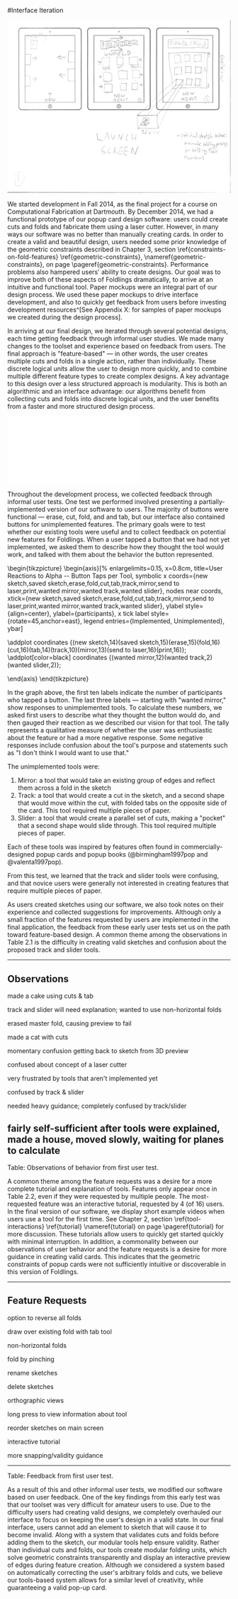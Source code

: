#Interface Iteration

![Initial mockups showing cards for saved sketches on the main screen.](figures/90_Appendix_UI_Mockups/001.png)

We started development in Fall 2014, as the final project for a course on Computational Fabrication at Dartmouth.  By December 2014, we had a functional prototype of our popup card design software: users could create cuts and folds and fabricate them using a laser cutter.  However, in many ways our software was no better than manually creating cards.  In order to create a valid and beautiful design, users needed some prior knowledge of the geometric constraints described in Chapter 3, section \ref{constraints-on-fold-features} \ref{geometric-constraints}, \nameref{geometric-constraints}, on page \pageref{geometric-constraints}.  Performance problems also hampered users' ability to create designs.  Our goal was to improve both of these aspects of Foldlings dramatically, to arrive at an intuitive and functional tool.  Paper mockups were an integral part of our design process. We used these paper mockups to drive interface development, and also to quickly get feedback from users before investing development resources^[See Appendix X: for samples of paper mockups we created during the design process].

In arriving at our final design, we iterated through several potential designs, each time getting feedback through informal user studies.  We made many changes to the toolset and experience based on feedback from users.  The final approach is "feature-based" — in other words, the user creates multiple cuts and folds in a single action, rather than individually.  These discrete logical units allow the user to design more quickly, and to combine multiple different feature types to create complex designs.  A key advantage to this design over a less structured approach is modularity.  This is both an algorithmic and an interface advantage: our algorithms benefit from collecting cuts and folds into discrete logical units, and the user benefits from a faster and more structured design process.

![Left: drawing interface as of December 2014.  Users directly draw cuts and folds.  Right: drawing interface as of August 2015.  Modular, feature-based interface.](figures/31_UI_Interface_Iteration/beforeafterinface.pdf)

Throughout the development process, we collected feedback through informal user tests.  One test we performed involved presenting a partially-implemented version of our software to users.  The majority of buttons were functional — erase, cut, fold, and and tab, but our interface also contained buttons for unimplemented features.  The primary goals were to test whether our existing tools were useful and to collect feedback on potential new features for Foldlings.  When a user tapped a button that we had not yet implemented, we asked them to describe how they thought the tool would work, and talked with them about the behavior the button represented.  

\begin{tikzpicture}
\begin{axis}[%
enlargelimits=0.15,
x=0.8cm,
title=User Reactions to Alpha -- Button Taps per Tool,
 symbolic x coords={new sketch,saved sketch,erase,fold,cut,tab,track,mirror,send to laser,print,wanted mirror,wanted track,wanted slider},
nodes near coords,
xtick={new sketch,saved sketch,erase,fold,cut,tab,track,mirror,send to laser,print,wanted mirror,wanted track,wanted slider},
ylabel style={align=center},
ylabel={participants},
x tick label style={rotate=45,anchor=east},
legend entries={Implemented, Unimplemented},
ybar]


\addplot coordinates {(new sketch,14)(saved sketch,15)(erase,15)(fold,16)(cut,16)(tab,14)(track,10)(mirror,13)(send to laser,16)(print,16)};
\addplot[color=black] coordinates {(wanted mirror,12)(wanted track,2)(wanted slider,2)};

\end{axis}
\end{tikzpicture}

  In the graph above, the first ten labels indicate the number of participants who tapped a button.  The last three labels — starting with "wanted mirror," show responses to unimplemented tools.  To calculate these numbers, we asked first users to describe what they thought the button would do, and then gauged their reaction as we described our vision for that tool.  The tally represents a qualitative measure of whether the user was enthusiastic about the feature or had a more negative response.  Some negative responses include confusion about the tool's purpose and statements such as "I don't think I would want to use that." 
    
The unimplemented tools were:

1. Mirror: a tool that would take an existing group of edges and reflect them across a fold in the sketch
2. Track: a tool that would create a cut in the sketch, and a second shape that would move within the cut, with folded tabs on the opposite side of the card.  This tool required multiple pieces of paper.
3. Slider: a tool that would create a parallel set of cuts, making a "pocket" that a second shape would slide through. This tool required multiple pieces of paper. 

Each of these tools was inspired by features often found in commercially-designed popup cards and popup books (@birmingham1997pop and @valenta1997pop).

From this test, we learned that the track and slider tools were confusing, and that novice users were generally not interested in creating features that require multiple pieces of paper.  
 

As users created sketches using our software, we also took notes on their experience and collected suggestions for improvements.  Although only a small fraction of the features requested by users are implemented in the final application, the feedback from these early user tests set us on the path toward feature-based design.  A common theme among the observations in Table 2.1 is the difficulty in creating valid sketches and confusion about the proposed track and slider tools.

-------------------------------------------------------------
Observations
-------------------------------------------------------------
made a cake using cuts & tab

track and slider will need explanation; wanted to use non-horizontal folds

erased master fold, causing preview to fail

made a cat with cuts

momentary confusion getting back to sketch from 3D preview

confused about concept of a laser cutter

very frustrated by tools that aren't implemented yet

confused by track & slider

needed heavy guidance; completely confused by track/slider

fairly self-sufficient after tools were explained, made a house, moved slowly, waiting for planes to calculate
-------------------------------------------------------------
Table:  Observations of behavior from first user test.

A common theme among the feature requests was a desire for a more complete tutorial and explanation of tools.  Features only appear once in Table 2.2, even if they were requested by multiple people.  The most-requested feature was an interactive tutorial, requested by 4 (of 16) users.  In the final version of our software, we display short example videos when users use a tool for the first time. See Chapter 2, section \ref{tool-interactions} \ref{tutorial} \nameref{tutorial} on page \pageref{tutorial} for more discussion.  These tutorials allow users to quickly get started quickly with minimal interruption.  In addition, a commonality between our observations of user behavior and the feature requests is a desire for more guidance in creating valid cards.  This indicates that the geometric constraints of popup cards were not sufficiently intuitive or discoverable in this version of Foldlings.

-------------------------------------------------------------
Feature Requests
-------------------------------------------------------------
option to reverse all folds

draw over existing fold with tab tool

non-horizontal folds

fold by pinching

rename sketches

delete sketches

orthographic views

long press to view information about tool

reorder sketches on main screen

interactive tutorial

more snapping/validity guidance

-------------------------------------------------------------
Table:  Feedback from first user test.

As a result of this and other informal user tests, we modified our software based on user feedback.  One of the key findings from this early test was that our toolset was very difficult for amateur users to use.  Due to the difficulty users had creating valid designs, we completely overhauled our interface to focus on keeping the user's design in a valid state.  In our final interface, users cannot add an element to sketch that will cause it to become invalid.  Along with a system that validates cuts and folds before adding them to the sketch, our modular tools help ensure validity.  Rather than individual cuts and folds, our tools create modular folding units, which solve geometric constraints transparently and display an interactive preview of edges during feature creation.  Although we considered a system based on automatically correcting the user's arbitrary folds and cuts, we believe our tools-based system allows for a similar level of creativity, while guaranteeing a valid pop-up card.

